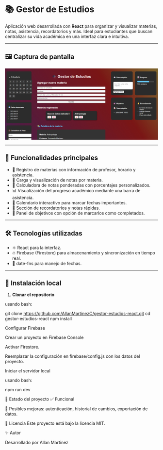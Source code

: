 # 📚 Gestor de Estudios

Aplicación web desarrollada con **React** para organizar y visualizar materias, notas, asistencia, recordatorios y más. Ideal para estudiantes que buscan centralizar su vida académica en una interfaz clara e intuitiva.

---

## 🖼️ Captura de pantalla

![Captura de pantalla](./public/image.png)

---

## 🚀 Funcionalidades principales

- 📘 Registro de materias con información de profesor, horario y asistencia.
- 🧾 Carga y visualización de notas por materia.
- 🧮 Calculadora de notas ponderadas con porcentajes personalizados.
- 📊 Visualización del progreso académico mediante una barra de asistencia.
- 📅 Calendario interactivo para marcar fechas importantes.
- 🔔 Sección de recordatorios y notas rápidas.
- 🎯 Panel de objetivos con opción de marcarlos como completados.

---

## 🛠️ Tecnologías utilizadas

- ⚛️ React para la interfaz.
- 🔥 Firebase (Firestore) para almacenamiento y sincronización en tiempo real.
- 📆 date-fns para manejo de fechas.

---

## 🧪 Instalación local

1. **Clonar el repositorio**

usando bash: 

git clone https://github.com/AllanMartinezC/gestor-estudios-react.git
cd gestor-estudios-react
npm install


Configurar Firebase

Crear un proyecto en Firebase Console

Activar Firestore.

Reemplazar la configuración en firebase/config.js con los datos del proyecto.

Iniciar el servidor local

usando bash: 

npm run dev





📌 Estado del proyecto
✅ Funcional

🚧 Posibles mejoras: autenticación, historial de cambios, exportación de datos.

📄 Licencia
Este proyecto está bajo la licencia MIT.

✨ Autor

Desarrollado por Allan Martinez

